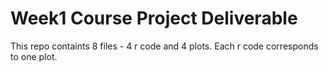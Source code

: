 # Week1 Course Project Deliverable
This repo containts 8 files - 4 r code and 4 plots. Each r code corresponds to one plot.

